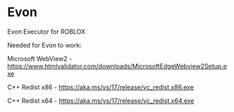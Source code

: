 # Evon
Evon Executor for ROBLOX

Needed for Evon to work:


Microsoft WebView2 - https://www.htmlvalidator.com/downloads/MicrosoftEdgeWebview2Setup.exe

C++ Redist x86 - https://aka.ms/vs/17/release/vc_redist.x86.exe

C++ Redist x64 - https://aka.ms/vs/17/release/vc_redist.x64.exe
